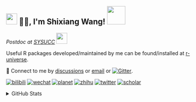 
<h2><img src="https://emojis.slackmojis.com/emojis/images/1531849430/4246/blob-sunglasses.gif?1531849430" width="30"/> 🙏🏻, I'm Shixiang Wang! <img src="https://media.giphy.com/media/12oufCB0MyZ1Go/giphy.gif" width="50"></h2>

<p><em>Postdoc at <a href="https://sysucc.org.cn/">SYSUCC</a> <img src="https://media.giphy.com/media/WUlplcMpOCEmTGBtBW/giphy.gif" width="30"> 
</em></p>

Useful R packages developed/maintained by me can be found/installed at [r-universe](https://shixiangwang.r-universe.dev/).

💬 Connect to me by
[discussions](https://github.com/ShixiangWang/self-study/discussions) or [email](mailto:w_shixiang@163.com) or [![Gitter](https://badges.gitter.im/ShixiangWang/community.svg)](https://gitter.im/ShixiangWang/community?utm_source=badge&utm_medium=badge&utm_campaign=pr-badge). 

[![bilibili](https://img.shields.io/badge/王诗翔-B站-yellow)](https://space.bilibili.com/11553374) [![wechat](https://img.shields.io/badge/王诗翔-微信公众号-important)](https://shixiangwang.github.io/home/logo/qrcode.jpg) [![planet](https://img.shields.io/badge/王诗翔-知识星球-blueviolet)](https://t.zsxq.com/rBqbIei)  [![zhihu](https://img.shields.io/badge/王诗翔-知乎-blue)](https://www.zhihu.com/people/shixiangwang) [![twitter](https://img.shields.io/badge/WangShxiang-twitter-ff69b4)](https://twitter.com/WangShxiang) [![scholar](https://img.shields.io/badge/ShixiangWang-Scholar-00ffff)](https://scholar.google.com/citations?user=FvNp0NkAAAAJ) 

<details>
 
<summary>GitHub Stats</summary>


<!--START_SECTION:waka-->
**🐱 My GitHub Data** 

> 🏆 57 Contributions in the Year 2023
 > 
> 📦 4.1 MB Used in GitHub's Storage 
 > 
> 🚫 Not Opted to Hire
 > 
> 📜 83 Public Repositories 
 > 
> 🔑 22 Private Repositories  
 > 
**I'm an Early 🐤** 

```text
🌞 Morning    385 commits    ████░░░░░░░░░░░░░░░░░░░░░   16.11% 
🌆 Daytime    917 commits    █████████░░░░░░░░░░░░░░░░   38.37% 
🌃 Evening    877 commits    █████████░░░░░░░░░░░░░░░░   36.69% 
🌙 Night      211 commits    ██░░░░░░░░░░░░░░░░░░░░░░░   8.83%

```
📅 **I'm Most Productive on Tuesday** 

```text
Monday       358 commits    ███░░░░░░░░░░░░░░░░░░░░░░   14.98% 
Tuesday      464 commits    ████░░░░░░░░░░░░░░░░░░░░░   19.41% 
Wednesday    378 commits    ████░░░░░░░░░░░░░░░░░░░░░   15.82% 
Thursday     380 commits    ████░░░░░░░░░░░░░░░░░░░░░   15.9% 
Friday       380 commits    ████░░░░░░░░░░░░░░░░░░░░░   15.9% 
Saturday     190 commits    ██░░░░░░░░░░░░░░░░░░░░░░░   7.95% 
Sunday       240 commits    ██░░░░░░░░░░░░░░░░░░░░░░░   10.04%

```


**I Mostly Code in R** 

```text
R                        52 repos            ██████████████░░░░░░░░░░░   58.43% 
HTML                     12 repos            ███░░░░░░░░░░░░░░░░░░░░░░   13.48% 
Go                       5 repos             █░░░░░░░░░░░░░░░░░░░░░░░░   5.62% 
JavaScript               5 repos             █░░░░░░░░░░░░░░░░░░░░░░░░   5.62% 
Python                   4 repos             █░░░░░░░░░░░░░░░░░░░░░░░░   4.49%

```



 Last Updated on 10/01/2023 18:39:35 UTC
<!--END_SECTION:waka-->

> These Readme stats are generated using github action [awesome-readme-stats](https://github.com/anmol098/waka-readme-stats)

-----

**NOTE: Top languages does not indicate my skill level or anything like that. It is just a metric of which languages have been hosted by me on GitHub based on the usage across repositories.**

</details>
